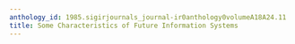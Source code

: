 ```yaml
---
anthology_id: 1985.sigirjournals_journal-ir0anthology0volumeA18A24.11
title: Some Characteristics of Future Information Systems
---
```

